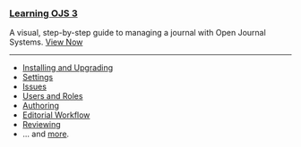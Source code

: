 
### [Learning OJS 3](learning-ojs/en/)

A visual, step-by-step guide to managing a journal with Open Journal Systems. [View Now](learning-ojs/en/)

---

- [Installing and Upgrading](learning-ojs/en/installing_and_upgrading.html)
- [Settings](learning-ojs/en/journal_setup.html)
- [Issues](learning-ojs/en/issues.html)
- [Users and Roles](learning-ojs/en/users_and_roles.html)
- [Authoring](learning-ojs/en/authoring.html)
- [Editorial Workflow](learning-ojs/en/editorial_workflow.html)
- [Reviewing](learning-ojs/en/reviewing.html)
- ... and [more](learning-ojs/en/).
